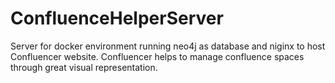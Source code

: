 # ConfluenceHelperServer
Server for docker environment running neo4j as database and niginx to host Confluencer website. Confluencer helps to manage confluence spaces through great visual representation.
